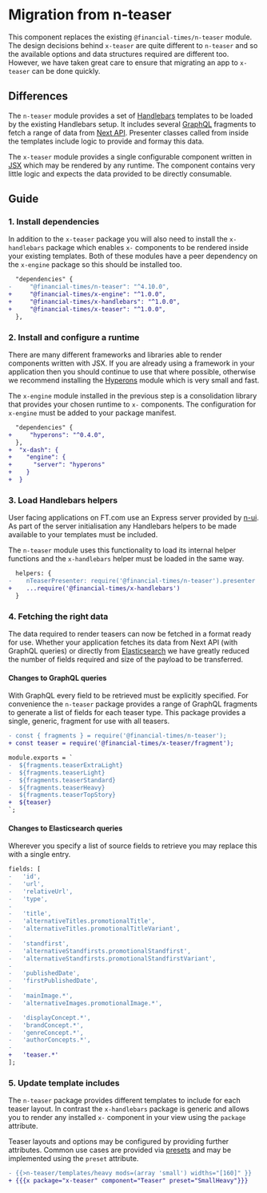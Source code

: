 # Migration from n-teaser

This component replaces the existing `@financial-times/n-teaser` module. The design decisions behind `x-teaser` are quite different to `n-teaser` and so the available options and data structures required are different too. However, we have taken great care to ensure that migrating an app to `x-teaser` can be done quickly.

## Differences

The `n-teaser` module provides a set of [Handlebars](https://handlebarsjs.com/) templates to be loaded by the existing Handlebars setup. It includes several [GraphQL](https://graphql.org/) fragments to fetch a range of data from [Next API](https://github.com/Financial-Times/next-api). Presenter classes called from inside the templates include logic to provide and formay this data.

The `x-teaser` module provides a single configurable component written in [JSX](https://jasonformat.com/wtf-is-jsx/) which may be rendered by any runtime. The component contains very little logic and expects the data provided to be directly consumable.

## Guide

### 1. Install dependencies

In addition to the `x-teaser` package you will also need to install the `x-handlebars` package which enables `x-` components to be rendered inside your existing templates. Both of these modules have a peer dependency on the `x-engine` package so this should be installed too.

```diff
  "dependencies" {
-     "@financial-times/n-teaser": "^4.10.0",
+     "@financial-times/x-engine": "^1.0.0",
+     "@financial-times/x-handlebars": "^1.0.0",
+     "@financial-times/x-teaser": "^1.0.0",
  },
```

### 2. Install and configure a runtime

There are many different frameworks and libraries able to render components written with JSX. If you are already using a framework in your application then you should continue to use that where possible, otherwise we recommend installing the [Hyperons](https://www.npmjs.com/package/hyperons) module which is very small and fast.

The `x-engine` module installed in the previous step is a consolidation library that provides your chosen runtime to `x-` components. The configuration for `x-engine` must be added to your package manifest.

```diff
  "dependencies" {
+     "hyperons": "^0.4.0",
  },
+  "x-dash": {
+    "engine": {
+      "server": "hyperons"
+    }
+  }
```

### 3. Load Handlebars helpers

User facing applications on FT.com use an Express server provided by [n-ui](https://github.com/Financial-Times/n-ui). As part of the server initialisation any Handlebars helpers to be made available to your templates must be included.

The `n-teaser` module uses this functionality to load its internal helper functions and the `x-handlebars` helper must be loaded in the same way.

```diff
  helpers: {
-    nTeaserPresenter: require('@financial-times/n-teaser').presenter
+    ...require('@financial-times/x-handlebars')
  }
```

### 4. Fetching the right data

The data required to render teasers can now be fetched in a format ready for use. Whether your application fetches its data from Next API (with GraphQL queries) or directly from [Elasticsearch](https://github.com/Financial-Times/next-es-interface/) we have greatly reduced the number of fields required and size of the payload to be transferred.

#### Changes to GraphQL queries

With GraphQL every field to be retrieved must be explicitly specified. For convenience the `n-teaser` package provides a range of GraphQL fragments to generate a list of fields for each teaser type. This package provides a single, generic, fragment for use with all teasers.

```diff
- const { fragments } = require('@financial-times/n-teaser');
+ const teaser = require('@financial-times/x-teaser/fragment');

module.exports = `
-  ${fragments.teaserExtraLight}
-  ${fragments.teaserLight}
-  ${fragments.teaserStandard}
-  ${fragments.teaserHeavy}
-  ${fragments.teaserTopStory}
+  ${teaser}
`;
```

#### Changes to Elasticsearch queries

Wherever you specify a list of source fields to retrieve you may replace this with a single entry.

```diff
fields: [
-   'id',
-   'url',
-   'relativeUrl',
-   'type',
-
-   'title',
-   'alternativeTitles.promotionalTitle',
-   'alternativeTitles.promotionalTitleVariant',
-
-   'standfirst',
-   'alternativeStandfirsts.promotionalStandfirst',
-   'alternativeStandfirsts.promotionalStandfirstVariant',
-
-   'publishedDate',
-   'firstPublishedDate',
-
-   'mainImage.*',
-   'alternativeImages.promotionalImage.*',

-   'displayConcept.*',
-   'brandConcept.*',
-   'genreConcept.*',
-   'authorConcepts.*',
-
+   'teaser.*'
];
```

### 5. Update template includes

The `n-teaser` package provides different templates to include for each teaser layout. In contrast the `x-handlebars` package is generic and allows you to render any installed `x-` component in your view using the `package` attribute.

Teaser layouts and options may be configured by providing further attributes. Common use cases are provided via [presets](../readme.md#presets) and may be implemented using the `preset` attribute.

```diff
- {{>n-teaser/templates/heavy mods=(array 'small') widths="[160]" }}
+ {{{x package="x-teaser" component="Teaser" preset="SmallHeavy"}}}
```
